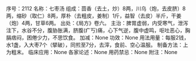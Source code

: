 序号：2112
名称：七枣汤
组成：茴香（去土，炒）8两，川乌（炮，去皮脐）8两，缩砂（取仁）8两，厚朴（去粗皮，姜制）1斤，益智（去皮）半斤，干姜（炮）4两，甘草6两。
出处：《局方》卷六。
主治：脾胃虚弱，内受寒气，泄泻注下，水谷不分，腹胁胀满，脐腹(疒丂)痛，心下气逆，腹中虚鸣，呕吐恶心，胸膈痞闷，困倦少力，不思饮食。
加减：None
功效：None
用法用量：每服2钱，水1盏，入大枣7个（擘破），同煎至7分，去滓，食前、空心温服。
制备方法：上为粗末。
临床应用：None
各家论述：None
用药禁忌：None
附注：None
